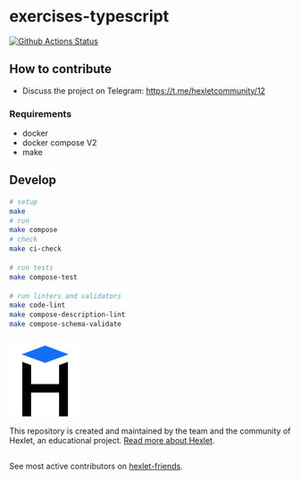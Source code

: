 # exercises-typescript

[![Github Actions Status](../../workflows/Docker/badge.svg)](../../actions)

## How to contribute

* Discuss the project on Telegram: https://t.me/hexletcommunity/12

### Requirements

* docker
* docker compose V2
* make

## Develop

```bash
# setup
make
# run
make compose
# check
make ci-check

# run tests
make compose-test

# run linters and validators
make code-lint
make compose-description-lint
make compose-schema-validate
```

##
[![Hexlet Ltd. logo](https://raw.githubusercontent.com/Hexlet/assets/master/images/hexlet_logo128.png)](https://hexlet.io/?utm_source=github&utm_medium=link&utm_campaign=exercises-typescript)

This repository is created and maintained by the team and the community of Hexlet, an educational project. [Read more about Hexlet](https://hexlet.io/?utm_source=github&utm_medium=link&utm_campaign=exercises-typescript).
##

See most active contributors on [hexlet-friends](https://friends.hexlet.io/).
